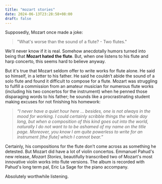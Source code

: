 ```yaml
---
title: "mozart stories"
date: 2024-06-13T23:28:58+08:00
draft: false
---
```


Supposedly, Mozart once made a joke: 

> "What's worse than the sound of a flute? - Two flutes."

We'll never know if it is real. Somehow anecdotally humors turned into being that **Mozart hated the flute**. But, when one listens to his flute and harp concerto, this seems hard to believe anyway.

But it's true that Mozart seldom offer to write works for flute alone. He said so himself, in a letter to his father. He said he couldn’t abide the sound of a solo flute and found it difficult to compose for a flute. Mozart was struggling to fulfill a commission from an amateur musician for numerous flute works (including his two concertos for the instrument) when he penned those disparaging words to his father; he sounds like a procrastinating student making excuses for not finishing his homework:

> *“I never have a quiet hour here … besides, one is not always in the mood for working. I could certainly scribble things the whole day long, but when a composition of this kind goes out into the world, naturally I do not want to to be ashamed of my name on the title page. Moreover, you know I am quite powerless to write for an instrument [*the flute*] which I cannot bear.”*

Certainly, his compositions for the flute don’t come across as something he detested. But Mozart did have a lot of violin concertos. Emmanuel Pahud's new release, *Mozart Stories*, beautifully transcribed two of Mozart's most innovative violin works into flute versions. The album is recorded with Pahud's long term pal, Eric La Sage for the piano accompany.

Absolutely worthwhile listening.
